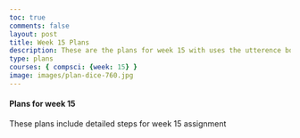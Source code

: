 ```yaml
---
toc: true
comments: false
layout: post
title: Week 15 Plans
description: These are the plans for week 15 with uses the utterence bot
type: plans
courses: { compsci: {week: 15} }
image: images/plan-dice-760.jpg
---
```



#### Plans for week 15
These plans include detailed steps for week 15 assignment

<script src="https://utteranc.es/client.js"
    repo="srivaidyas/student2.0"
    issue-term="pathname"
    label="comments"
    theme="github-light"
    crossorigin="anonymous"
    async>
</script>


